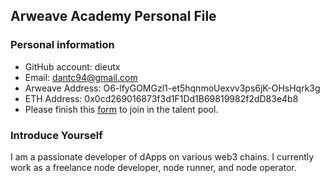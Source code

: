 ## Arweave Academy Personal File

### Personal information

- GitHub account: dieutx
- Email: dantc94@gmail.com
- Arweave Address: O6-lfyGOMGzl1-et5hqnmoUexvv3ps6jK-OHsHqrk3g
- ETH Address: 0x0cd269016873f3d1F1Dd1B69819982f2dD83e4b8
- Please finish this [form](https://docs.google.com/forms/d/e/1FAIpQLSfWA5fIIcBgmRppm3jNz5vmf9Mai_QMVil-2pO4r7YKn_Zhtw/viewform?usp=sf_link) to join in the talent pool.

### Introduce Yourself
I am a passionate developer of dApps on various web3 chains. I currently work as a freelance node developer, node runner, and node operator.
